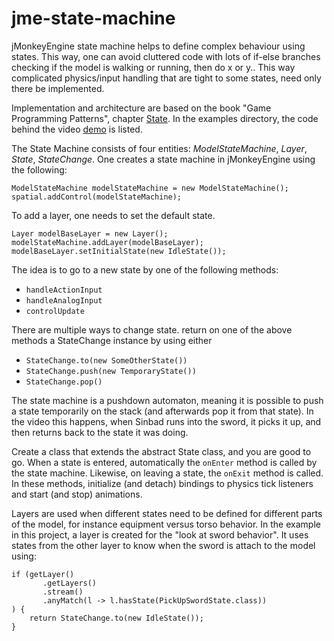 # jme-state-machine

jMonkeyEngine state machine helps to define complex behaviour using states. This way, one can avoid cluttered code with lots of if-else branches checking if the model is walking or running, then do x or y.. This way complicated physics/input handling that are tight to some states, need only there be implemented.

Implementation and architecture are based on the book "Game Programming Patterns", chapter [State](https://gameprogrammingpatterns.com/state.html).
In the examples directory, the code behind the video [demo](https://www.youtube.com/watch?v=UY6encoXvIE) is listed.

The State Machine consists of four entities: *ModelStateMachine*, *Layer*, *State*, *StateChange*.
One creates a state machine in jMonkeyEngine using the following:
```
ModelStateMachine modelStateMachine = new ModelStateMachine();
spatial.addControl(modelStateMachine);
```        
To add a layer, one needs to set the default state.
```
Layer modelBaseLayer = new Layer();
modelStateMachine.addLayer(modelBaseLayer);
modelBaseLayer.setInitialState(new IdleState());
```
The idea is to go to a new state by one of the following methods:
* `handleActionInput`
* `handleAnalogInput`
* `controlUpdate`

There are multiple ways to change state. return on one of the above methods a StateChange instance by using either
* `StateChange.to(new SomeOtherState())`
* `StateChange.push(new TemporaryState())`
* `StateChange.pop()`

The state machine is a pushdown automaton, meaning it is possible to push a state temporarily on the stack (and afterwards pop it from that state). 
In the video this happens, when Sinbad runs into the sword, it picks it up, and then returns back to the state it was doing.

Create a class that extends the abstract State class, and you are good to go.
When a state is entered, automatically the `onEnter` method is called by the state machine. Likewise, on leaving a state, the `onExit` method is called.
In these methods, initialize (and detach) bindings to physics tick listeners and start (and stop) animations.

Layers are used when different states need to be defined for different parts of the model, for instance equipment versus torso behavior. In the example in this project, a layer is created for the "look at sword behavior". It uses states from the other layer to know when the sword is attach to the model using:
```
if (getLayer()
       .getLayers()
       .stream()
       .anyMatch(l -> l.hasState(PickUpSwordState.class))
) {
    return StateChange.to(new IdleState());
}
```  


